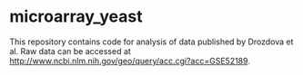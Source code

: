 microarray_yeast
================
This repository contains code for analysis of data published by Drozdova et al. Raw data can be accessed at http://www.ncbi.nlm.nih.gov/geo/query/acc.cgi?acc=GSE52189.
